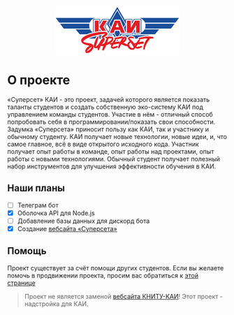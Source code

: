<p align="center">
  <img src="/profile/media/superset-logo-cropped.png" alt="Логотип «Суперсет»" height="110px" />
</p>

# О проекте

«Суперсет» КАИ - это проект, задачей которого является показать таланты студентов и создать собственную эко-систему КАИ под управлением команды студентов. Участие в нём - отличный способ попробовать себя в программировании/показать свои способности. Задумка «Суперсета» приносит пользу как КАИ, так и участнику и обычному студенту. КАИ получает новые технологии, новые идеи, и, что самое главное, всё в виде открытого исходного кода. Участник получает опыт работы в команде, опыт работы над проектами, опыт работы с новыми технологиями. Обычный студент получает полезный набор инструментов для улучшения эффективности обучения в КАИ.

## Наши планы

- [ ] Телеграм бот
- [x] Оболочка API для Node.js
- [ ] Добавление базы данных для дискорд бота
- [x] Создание [вебсайта «Суперсета»](https://supersetkai.ru/)

## Помощь

Проект существует за счёт помощи других студентов. Если вы желаете помочь в продвижении проекта, просим вас обратиться к [этой странице](https://supersetkai.ru/developers/contribute)

> Проект не является заменой [вебсайта КНИТУ-КАИ](https://kai.ru)! Этот проект - надстройка для КАИ.
